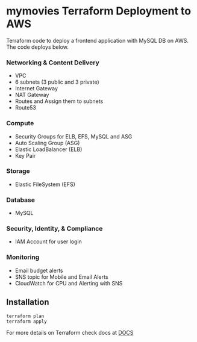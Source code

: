 # mymovies Terraform Deployment to AWS

Terraform code to deploy a frontend application with MySQL DB on AWS. The code deploys below.

### Networking & Content Delivery

- VPC
- 6 subnets (3 public and 3 private)
- Internet Gateway
- NAT Gateway
- Routes and Assign them to subnets
- Route53

### Compute

- Security Groups for ELB, EFS, MySQL and ASG
- Auto Scaling Group (ASG)
- Elastic LoadBalancer (ELB)
- Key Pair

### Storage

- Elastic FileSystem (EFS)

### Database

- MySQL

### Security, Identity, & Compliance

- IAM Account for user login

### Monitoring

- Email budget alerts
- SNS topic for Mobile and Email Alerts
- CloudWatch for CPU and Alerting with SNS

## Installation

```
terraform plan
terraform apply
```

For more details on Terraform check docs at [DOCS](https://www.terraform.io/docs/providers/aws/)
